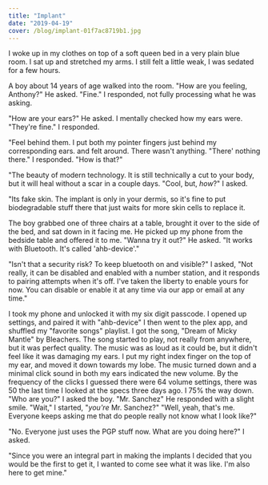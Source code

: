 ```yaml
---
title: "Implant"
date: "2019-04-19"
cover: /blog/implant-01f7ac8719b1.jpg
---
```


I woke up in my clothes on top of a soft queen bed in a very plain blue room. I sat up and stretched my arms. I still felt a little weak, I was sedated for a few hours.

A boy about 14 years of age walked into the room. "How are you feeling, Anthony?" He asked. "Fine." I responded, not fully processing what he was asking.

"How are your ears?" He asked. I mentally checked how my ears were. "They're fine." I responded.

"Feel behind them. I put both my pointer fingers just behind my corresponding ears. and felt around. There wasn't anything. "There' nothing there." I responded. "How is that?"

"The beauty of modern technology. It is still technically a cut to your body, but it will heal without a scar in a couple days. "Cool, but, *how*?" I asked.

"Its fake skin. The implant is only in your dermis, so it's fine to put biodegradable stuff there that just waits for more skin cells to replace it.

The boy grabbed one of three chairs at a table, brought it over to the side of the bed, and sat down in it facing me. He picked up my phone from the bedside table and offered it to me. "Wanna try it out?" He asked. "It works with Bluetooth. It's called 'ahb-device'."

"Isn't that a security risk? To keep bluetooth on and visible?" I asked, "Not really, it can be disabled and enabled with a number station, and it responds to pairing attempts when it's off. I've taken the liberty to enable yours for now. You can disable or enable it at any time via our app or email at any time."

I took my phone and unlocked it with my six digit passcode. I opened up settings, and paired it with "ahb-device" I then went to the plex app, and shuffled my "favorite songs" playlist. I got the song, "Dream of Micky Mantle" by Bleachers. The song started to play, not really from anywhere, but it was perfect quality. The music was as loud as it could be, but it didn't feel like it was damaging my ears. I put my right index finger on the top of my ear, and moved it down towards my lobe. The music turned down and a minimal click sound in both my ears indicated the new volume. By the frequency of the clicks I guessed there were 64 volume settings, there was 50 the last time I looked at the specs three days ago. I 75% the way down. "Who are you?" I asked the boy. "Mr. Sanchez" He responded with a slight smile. "Wait," I started, "*you're* Mr. Sanchez?" "Well, yeah, that's me. Everyone keeps asking me that do people really not know what I look like?"

"No. Everyone just uses the PGP stuff now. What are you doing here?" I asked.

"Since you were an integral part in making the implants I decided that you would be the first to get it, I wanted to come see what it was like. I'm also here to get mine."
